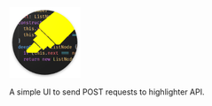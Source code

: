 <p align="left">
    <img src="https://github.com/tonylizj/highlighter-ui/blob/master/public/ic_launcher.png" height="128">
</p>

A simple UI to send POST requests to highlighter API.
